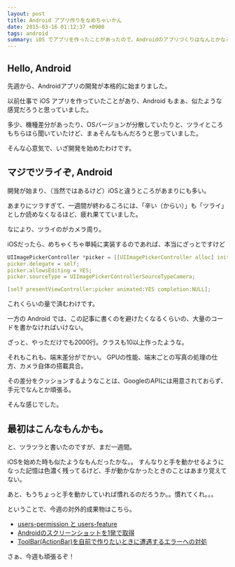 ```yaml
---
layout: post
title: Android アプリ作りをなめちゃいかん
date: 2015-03-16 01:12:37 +0900
tags: android
summary: iOS でアプリを作ったことがあったので、Androidのアプリづくりはなんとかなるだろうと思っていたんですが、思いのほか、前途多難な滑り出しでメンタル弱ってきたので、そのこころをブログにしました。
---
```

## Hello, Android

先週から、Androidアプリの開発が本格的に始まりました。

以前仕事で iOS アプリを作っていたことがあり、Android もまぁ、似たような感覚だろうと思っていました。

多少、機種差分があったり、OSバージョンが分散していたりと、ツライところもちらほら聞いていたけど、まぁそんなもんだろうと思っていました。

そんな心意気で、いざ開発を始めたわけです。

## マジでツライぞ, Android

開発が始まり、（当然ではあるけど）iOSと違うところがあまりにも多い。

あまりにツラすぎて、一週間が終わるころには、「辛い（からい）」も「ツライ」としか読めなくなるほど、疲れ果てていました。

なにより、ツライのがカメラ周り。

<!-- more -->

iOSだったら、めちゃくちゃ単純に実装するのであれば、本当にざっとですけど

```c
UIImagePickerController *picker = [[UIImagePickerController alloc] init];
picker.delegate = self;
picker.allowsEditing = YES;
picker.sourceType = UIImagePickerControllerSourceTypeCamera;

[self presentViewController:picker animated:YES completion:NULL];
```

これくらいの量で済むわけです。

一方の Android では、この記事に書くのを避けたくなるくらいの、大量のコードを書かなければいけない。

ざっと、やっただけでも2000行。クラスも10以上作ったような。

それもこれも、端末差分がでかい。 GPUの性能、端末ごとの写真の処理の仕方、カメラ自体の搭載具合。

その差分をクッションするようなことは、GoogleのAPIには用意されておらず、手元でなんとか頑張る。

そんな感じでした。

## 最初はこんなもんかも。

と、ツラツラと書いたのですが、まだ一週間。

iOSを始めた時も似たようなもんだったかな。。 すんなりと手を動かせるようになった記憶は色濃く残ってるけど、手が動かなかったときのことはあまり覚えてない。

あと、もうちょっと手を動かしていれば慣れるのだろうか。。慣れてくれ。。。

ということで、今週の対外的成果物はこちら。

- [users-permission と users-feature](http://qiita.com/tanukiti1987/items/7abe7a38a2595fe5b338)
- [Androidのスクリーンショットを1発で取得](http://qiita.com/tanukiti1987/items/943ee1d5b329054e22fc)
- [ToolBar(ActionBar)を自前で作りたいときに遭遇するエラーへの対処](http://qiita.com/tanukiti1987/items/e556ed9ef3aca76a49e9)

さぁ、今週も頑張るぞ！
